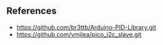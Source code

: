 ## References
- https://github.com/br3ttb/Arduino-PID-Library.git
- https://github.com/vmilea/pico_i2c_slave.git
